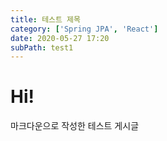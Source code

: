 ```yaml
---
title: 테스트 제목
category: ['Spring JPA', 'React']
date: 2020-05-27 17:20
subPath: test1
---
```


# Hi!

마크다운으로 작성한 테스트 게시글

